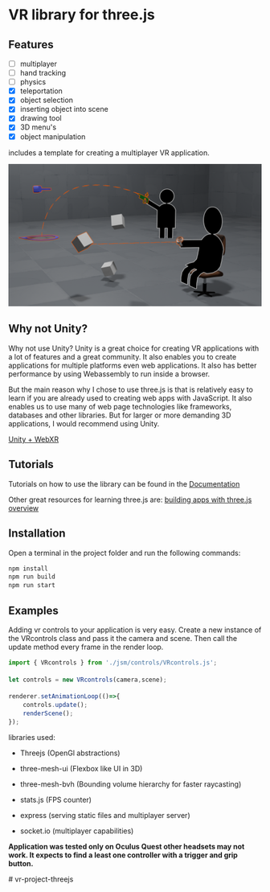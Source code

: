 
# VR library for three.js

## Features
- [ ] multiplayer
- [ ] hand tracking
- [ ] physics
- [x] teleportation
- [x] object selection
- [x] inserting object into scene
- [x] drawing tool
- [x] 3D menu's
- [x] object manipulation

includes a template for creating a multiplayer VR application.

![interaction](./Documentation(ignore)/docs/img/teleportAndSelection.png)

## Why not Unity?
Why not use Unity? Unity is a great choice for creating VR applications with a lot of features and a great community. It also enables you to create applications for multiple platforms even web applications. It also has better performance by using Webassembly to run inside a browser. 

But the main reason why I chose to use three.js is that is relatively easy to learn if you are already used to creating web apps with JavaScript. It also enables us to use many of web page technologies like frameworks, databases and other libraries. But for larger or more demanding 3D applications, I would recommend using Unity.

[Unity + WebXR](https://github.com/Rufus31415/Simple-WebXR-Unity)

## Tutorials

Tutorials on how to use the library can be found in the [Documentation](https://dominuszagare.github.io/ThreeJS_VR_app_quickstart/)

Other great resources for learning three.js are:
[building apps with three.js overview](https://www.youtube.com/watch?v=Q7AOvWpIVHU)

## Installation
Open a terminal in the project folder and run the following commands:
```bash
npm install
npm run build
npm run start
```

## Examples
Adding vr controls to your application is very easy. Create a new instance of the VRcontrols class and pass it the camera and scene. Then call the update method every frame in the render loop.
```js
import { VRcontrols } from './jsm/controls/VRcontrols.js'; 

let controls = new VRcontrols(camera,scene);

renderer.setAnimationLoop(()=>{
    controls.update(); 
    renderScene();
});
```

libraries used:
- Threejs (OpenGl abstractions)
- three-mesh-ui (Flexbox like UI in 3D)
- three-mesh-bvh (Bounding volume hierarchy for faster raycasting)
- stats.js (FPS counter)

- express (serving static files and multiplayer server)
- socket.io (multiplayer capabilities)

**Application was tested only on  Oculus Quest other headsets may not work.
It expects to find a least one controller with a trigger and grip button.**

#   v r - p r o j e c t - t h r e e j s 
 
 